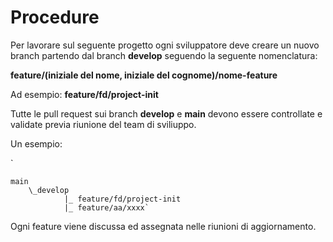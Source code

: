# Procedure

Per lavorare sul seguente progetto ogni sviluppatore deve creare un nuovo branch partendo dal branch **develop** seguendo la seguente nomenclatura:

**feature/(iniziale del nome, iniziale del cognome)/nome-feature**

Ad esempio: **feature/fd/project-init**

Tutte le pull request sui branch **develop** e **main** devono essere controllate e validate previa riunione del team di sviliuppo.

Un esempio:

`

    main
        \_develop
                |_ feature/fd/project-init
                |_ feature/aa/xxxx`

Ogni feature viene discussa ed assegnata nelle riunioni di aggiornamento.